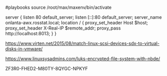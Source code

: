 #playbooks
source /root/max/maxenv/bin/activate


server {
    listen 80 default_server;
    listen [::]:80 default_server;
    server_name onlanta-awx.rosstat.local;
    location / {
        proxy_set_header Host      $host;
        proxy_set_header X-Real-IP $remote_addr;
        proxy_pass                 http://localhost:8013;
    }
}

https://www.virten.net/2015/08/match-linux-scsi-devices-sdx-to-virtual-disks-in-vmware/

https://www.linuxsysadmins.com/luks-encrypted-file-system-with-nbde/

ZF3R0-FHED2-M80TY-8QYGC-NPKYF
